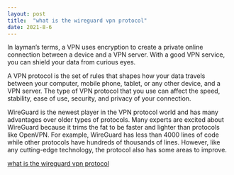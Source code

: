 ```yaml
---
layout: post
title:  "what is the wireguard vpn protocol"
date: 2021-8-6
---
```


In layman’s terms, a VPN uses encryption to create a private online connection between a device and a VPN server. With a good VPN service, you can shield your data from curious eyes.

A VPN protocol is the set of rules that shapes how your data travels between your computer, mobile phone, tablet, or any other device, and a VPN server. The type of VPN protocol that you use can affect the speed, stability, ease of use, security, and privacy of your connection.

WireGuard is the newest player in the VPN protocol world and has many advantages over older types of protocols. Many experts are excited about WireGuard because it trims the fat to be faster and lighter than protocols like OpenVPN. For example, WireGuard has less than 4000 lines of code while other protocols have hundreds of thousands of lines. However, like any cutting-edge technology, the protocol also has some areas to improve.

[what is the wireguard vpn protocol](https://blog.malwarebytes.com/101/2021/06/what-is-the-wireguard-vpn-protocol/)